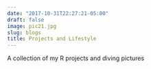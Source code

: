 ```yaml
---
date: "2017-10-31T22:27:21-05:00"
draft: false
image: pic21.jpg
slug: blogs
title: Projects and Lifestyle
---
```


A collection of my R projects and diving pictures